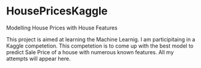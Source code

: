 # HousePricesKaggle
Modelling House Prices with House Features


This project is aimed at learning the Machine Learnig. I am participitaing in a Kaggle competetion. This competetion is to come up with the best model to predict Sale Price of a house with numerous known features. All my attempts will appear here.
